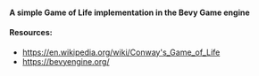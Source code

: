 
#### A simple Game of Life implementation in the Bevy Game engine

#### Resources:
* https://en.wikipedia.org/wiki/Conway's_Game_of_Life 
* https://bevyengine.org/
